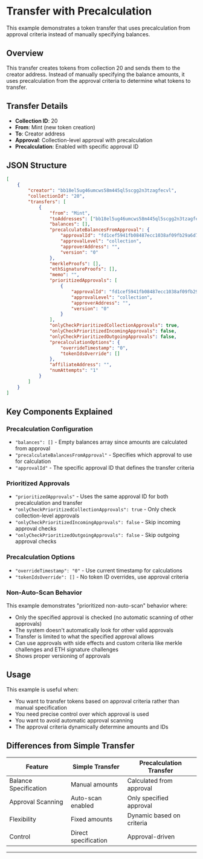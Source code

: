# Transfer with Precalculation

This example demonstrates a token transfer that uses precalculation from approval criteria instead of manually specifying balances.

## Overview

This transfer creates tokens from collection 20 and sends them to the creator address. Instead of manually specifying the balance amounts, it uses precalculation from the approval criteria to determine what tokens to transfer.

## Transfer Details

-   **Collection ID**: 20
-   **From**: Mint (new token creation)
-   **To**: Creator address
-   **Approval**: Collection-level approval with precalculation
-   **Precalculation**: Enabled with specific approval ID

## JSON Structure

```json
[
    {
        "creator": "bb18el5ug46umcws58m445ql5scgg2n3tzagfecvl",
        "collectionId": "20",
        "transfers": [
            {
                "from": "Mint",
                "toAddresses": ["bb18el5ug46umcws58m445ql5scgg2n3tzagfecvl"],
                "balances": [],
                "precalculateBalancesFromApproval": {
                    "approvalId": "fd1cef5941fb08487ecc1038af09fb29a6d7d40a89d8e4889c9c954978aa7e41",
                    "approvalLevel": "collection",
                    "approverAddress": "",
                    "version": "0"
                },
                "merkleProofs": [],
                "ethSignatureProofs": [],
                "memo": "",
                "prioritizedApprovals": [
                    {
                        "approvalId": "fd1cef5941fb08487ecc1038af09fb29a6d7d40a89d8e4889c9c954978aa7e41",
                        "approvalLevel": "collection",
                        "approverAddress": "",
                        "version": "0"
                    }
                ],
                "onlyCheckPrioritizedCollectionApprovals": true,
                "onlyCheckPrioritizedIncomingApprovals": false,
                "onlyCheckPrioritizedOutgoingApprovals": false,
                "precalculationOptions": {
                    "overrideTimestamp": "0",
                    "tokenIdsOverride": []
                },
                "affiliateAddress": "",
                "numAttempts": "1"
            }
        ]
    }
]
```

## Key Components Explained

### Precalculation Configuration

-   `"balances": []` - Empty balances array since amounts are calculated from approval
-   `"precalculateBalancesFromApproval"` - Specifies which approval to use for calculation
-   `"approvalId"` - The specific approval ID that defines the transfer criteria

### Prioritized Approvals

-   `"prioritizedApprovals"` - Uses the same approval ID for both precalculation and transfer
-   `"onlyCheckPrioritizedCollectionApprovals": true` - Only check collection-level approvals
-   `"onlyCheckPrioritizedIncomingApprovals": false` - Skip incoming approval checks
-   `"onlyCheckPrioritizedOutgoingApprovals": false` - Skip outgoing approval checks

### Precalculation Options

-   `"overrideTimestamp": "0"` - Use current timestamp for calculations
-   `"tokenIdsOverride": []` - No token ID overrides, use approval criteria

### Non-Auto-Scan Behavior

This example demonstrates "prioritized non-auto-scan" behavior where:

-   Only the specified approval is checked (no automatic scanning of other approvals)
-   The system doesn't automatically look for other valid approvals
-   Transfer is limited to what the specified approval allows
-   Can use approvals with side effects and custom criteria like merkle challenges and ETH signature challenges
-   Shows proper versioning of approvals

## Usage

This example is useful when:

-   You want to transfer tokens based on approval criteria rather than manual specification
-   You need precise control over which approval is used
-   You want to avoid automatic approval scanning
-   The approval criteria dynamically determine amounts and IDs

## Differences from Simple Transfer

| Feature               | Simple Transfer      | Precalculation Transfer   |
| --------------------- | -------------------- | ------------------------- |
| Balance Specification | Manual amounts       | Calculated from approval  |
| Approval Scanning     | Auto-scan enabled    | Only specified approval   |
| Flexibility           | Fixed amounts        | Dynamic based on criteria |
| Control               | Direct specification | Approval-driven           |
****